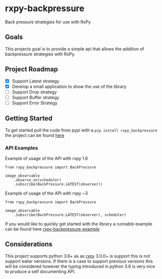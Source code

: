 # rxpy-backpressure
Back pressure strategies for use with RxPy

## Goals
This projects goal is to provide a simple api that allows the addition of backpressure strategies with RxPy. 

## Project Roadmap
- [X] Support Latest strategy
- [X] Develop a small application to show the use of the library
- [ ] Support Drop strategy
- [ ] Support Buffer strategy
- [ ] Support Error Strategy

## Getting Started
To get started pull the code from pypi with a ```pip install rxpy_backpressure``` the project can be found [here](https://pypi.org/project/rxpy-backpressure/)

### API Examples

Example of usage of the API with rxpy 1.6

```
from rxpy_backpressure import BackPressure

image_observable
    .observe_on(scheduler)
    .subscribe(BackPressure.LATEST(observer))
```

Example of usage of the API with rxpy ~3

```
from rxpy_backpressure import BackPressure

image_observable
    .subscribe(BackPressure.LATEST(observer), scheduler)

```

If you would like to quickly get started with the library a runnable
example can be found here [rxpy-backpressure-example](https://github.com/daliclass/rxpy-backpressure-example)

## Considerations
This project supports python 3.6+ as as [rxpy](https://github.com/ReactiveX/RxPY)
3.0.0+ is support this is not support ealier versions. If there is a 
case to support previous versions this will be considered however the 
typing introduced in python 3.6 is very nice to produce a self documenting API. 
